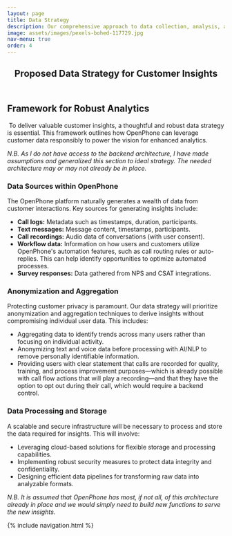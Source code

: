 ```yaml
---
layout: page
title: Data Strategy
description: Our comprehensive approach to data collection, analysis, and utilization.
image: assets/images/pexels-bohed-117729.jpg
nav-menu: true
order: 4
---
```


<!-- Main -->
<div id="main" class="alt">

<!-- One -->
<section id="one">
	<div class="inner">
		<header class="major">
			<h1>Proposed Data Strategy for Customer Insights</h1>
		</header>

<!-- Content -->

<h2 id="content">Framework for Robust Analytics</h2>
<p><span class="image left"><img src="{% link page.image %}" alt="" /></span>
  To deliver valuable customer insights, a thoughtful and robust data strategy is essential. This framework outlines how OpenPhone can leverage customer data responsibly to power the vision for enhanced analytics.
</p>

<div class="box">
	<p><em>N.B. As I do not have access to the backend architecture, I have made assumptions and generalized this section to ideal strategy. The needed architecture may or may not already be in place.</em></p>
</div>

<h3>Data Sources within OpenPhone</h3>
<p>
  The OpenPhone platform naturally generates a wealth of data from customer interactions. Key sources for generating insights include:
</p>
<ul>
  <li><strong>Call logs:</strong> Metadata such as timestamps, duration, participants.</li>
  <li><strong>Text messages:</strong> Message content, timestamps, participants.</li>
  <li><strong>Call recordings:</strong> Audio data of conversations (with user consent).</li>
  <li><strong>Workflow data:</strong> Information on how users and customers utilize OpenPhone's automation features, such as call routing rules or auto-replies. This can help identify opportunities to optimize automated processes.</li>
  <li><strong>Survey responses:</strong> Data gathered from NPS and CSAT integrations.</li>
</ul>

<h3>Anonymization and Aggregation</h3>
<p>
  Protecting customer privacy is paramount. Our data strategy will prioritize anonymization and aggregation techniques to derive insights without compromising individual user data. This includes:
</p>
<ul>
  <li>Aggregating data to identify trends across many users rather than focusing on individual activity.</li>
  <li>Anonymizing text and voice data before processing with AI/NLP to remove personally identifiable information.</li>
  <li>Providing users with clear statement that calls are recorded for quality, training, and process improvement purposes—which is already possible with call flow actions that will play a recording—and that they have the option to opt out during their call, which would require a backend control.</li>
</ul>

<h3>Data Processing and Storage</h3>
<p>
  A scalable and secure infrastructure will be necessary to process and store the data required for insights. This will involve:
</p>
<ul>
  <li>Leveraging cloud-based solutions for flexible storage and processing capabilities.</li>
  <li>Implementing robust security measures to protect data integrity and confidentiality.</li>
  <li>Designing efficient data pipelines for transforming raw data into analyzable formats.</li>
</ul>

<div class="box">
	<p><em>N.B. It is assumed that OpenPhone has most, if not all, of this architecture already in place and we would simply need to build new functions to serve the new insights.</em></p>
</div>

{% include navigation.html %}